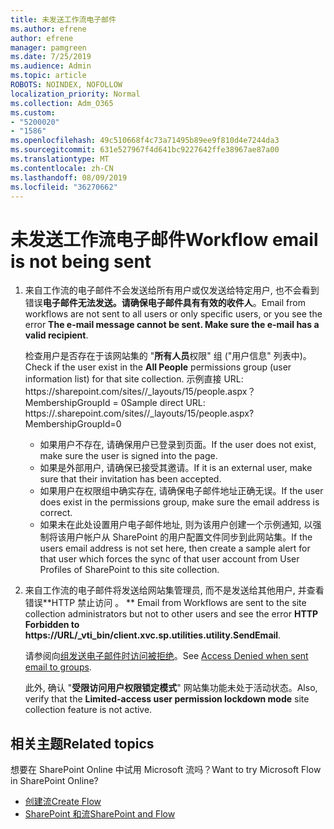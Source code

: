 ```yaml
---
title: 未发送工作流电子邮件
ms.author: efrene
author: efrene
manager: pamgreen
ms.date: 7/25/2019
ms.audience: Admin
ms.topic: article
ROBOTS: NOINDEX, NOFOLLOW
localization_priority: Normal
ms.collection: Adm_O365
ms.custom:
- "5200020"
- "1586"
ms.openlocfilehash: 49c510668f4c73a71495b89ee9f810d4e7244da3
ms.sourcegitcommit: 631e527967f4d641bc9227642ffe38967ae87a00
ms.translationtype: MT
ms.contentlocale: zh-CN
ms.lasthandoff: 08/09/2019
ms.locfileid: "36270662"
---
```

# <a name="workflow-email-is-not-being-sent"></a><span data-ttu-id="7bf89-102">未发送工作流电子邮件</span><span class="sxs-lookup"><span data-stu-id="7bf89-102">Workflow email is not being sent</span></span>

1. <span data-ttu-id="7bf89-103">来自工作流的电子邮件不会发送给所有用户或仅发送给特定用户, 也不会看到错误**电子邮件无法发送。请确保电子邮件具有有效的收件人**。</span><span class="sxs-lookup"><span data-stu-id="7bf89-103">Email from workflows are not sent to all users or only specific users, or you see the error **The e-mail message cannot be sent. Make sure the e-mail has a valid recipient**.</span></span>

    <span data-ttu-id="7bf89-104">检查用户是否存在于该网站集的 "**所有人员**权限" 组 ("用户信息" 列表中)。</span><span class="sxs-lookup"><span data-stu-id="7bf89-104">Check if the user exist in the **All People** permissions group (user information list) for that site collection.</span></span>  <span data-ttu-id="7bf89-105">示例直接 URL: https://<tenant>sharepoint.com/sites/<sitename>/_layouts/15/people.aspx？MembershipGroupId = 0</span><span class="sxs-lookup"><span data-stu-id="7bf89-105">Sample direct URL: https://<tenant>.sharepoint.com/sites/<sitename>/_layouts/15/people.aspx?MembershipGroupId=0</span></span>

    - <span data-ttu-id="7bf89-106">如果用户不存在, 请确保用户已登录到页面。</span><span class="sxs-lookup"><span data-stu-id="7bf89-106">If the user does not exist, make sure the user is signed into the page.</span></span> 
    - <span data-ttu-id="7bf89-107">如果是外部用户, 请确保已接受其邀请。</span><span class="sxs-lookup"><span data-stu-id="7bf89-107">If it is an external user, make sure that their invitation has been accepted.</span></span>
    - <span data-ttu-id="7bf89-108">如果用户在权限组中确实存在, 请确保电子邮件地址正确无误。</span><span class="sxs-lookup"><span data-stu-id="7bf89-108">If the user does exist in the permissions group, make sure the email address is correct.</span></span>
    - <span data-ttu-id="7bf89-109">如果未在此处设置用户电子邮件地址, 则为该用户创建一个示例通知, 以强制将该用户帐户从 SharePoint 的用户配置文件同步到此网站集。</span><span class="sxs-lookup"><span data-stu-id="7bf89-109">If the users email address is not set here, then create a sample alert for that user which forces the sync of that user account from User Profiles of SharePoint to this site collection.</span></span>
 
2. <span data-ttu-id="7bf89-110">来自工作流的电子邮件将发送给网站集管理员, 而不是发送给其他用户, 并查看错误\*\*HTTP 禁止访问<spam> <spam>。 \*\* <spam> <spam></span><span class="sxs-lookup"><span data-stu-id="7bf89-110">Email from Workflows are sent to the site collection administrators but not to other users and see the error **HTTP Forbidden to <spam><spam>https://URL/_vti_bin/client.xvc.sp.utilities.utility.SendEmail**<spam><spam>.</span></span>
 

    <span data-ttu-id="7bf89-111">请参阅向[组发送电子邮件时访问被拒绝](https://docs.microsoft.com/sharepoint/support/server-admin/access-denied-when-send-an-email-to-groups)。</span><span class="sxs-lookup"><span data-stu-id="7bf89-111">See [Access Denied when sent email to groups](https://docs.microsoft.com/sharepoint/support/server-admin/access-denied-when-send-an-email-to-groups).</span></span>

    <span data-ttu-id="7bf89-112">此外, 确认 "**受限访问用户权限锁定模式**" 网站集功能未处于活动状态。</span><span class="sxs-lookup"><span data-stu-id="7bf89-112">Also, verify that the **Limited-access user permission lockdown mode** site collection feature is not active.</span></span>


## <a name="related-topics"></a><span data-ttu-id="7bf89-113">相关主题</span><span class="sxs-lookup"><span data-stu-id="7bf89-113">Related topics</span></span>
<span data-ttu-id="7bf89-114">想要在 SharePoint Online 中试用 Microsoft 流吗？</span><span class="sxs-lookup"><span data-stu-id="7bf89-114">Want to try Microsoft Flow in SharePoint Online?</span></span>
- [<span data-ttu-id="7bf89-115">创建流</span><span class="sxs-lookup"><span data-stu-id="7bf89-115">Create Flow</span></span>](https://support.office.com/article/Create-a-flow-for-a-list-or-library-in-SharePoint-Online-or-OneDrive-for-Business-a9c3e03b-0654-46af-a254-20252e580d01) 
- [<span data-ttu-id="7bf89-116">SharePoint 和流</span><span class="sxs-lookup"><span data-stu-id="7bf89-116">SharePoint and Flow</span></span>](https://flow.microsoft.com/blog/sharepoint-and-flow/) 


